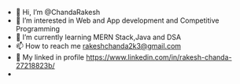 - 👋 Hi, I’m @ChandaRakesh
- 👀 I’m interested in Web and App development and Competitive Programming
- 🌱 I’m currently learning MERN Stack,Java and DSA
- 📫 How to reach me rakeshchanda2k3@gmail.com
- 💼 My linked in profile https://www.linkedin.com/in/rakesh-chanda-27218823b/
- 

<!---
ChandaRakesh/ChandaRakesh is a ✨ special ✨ repository because its `README.md` (this file) appears on your GitHub profile.
You can click the Preview link to take a look at your changes.
--->
